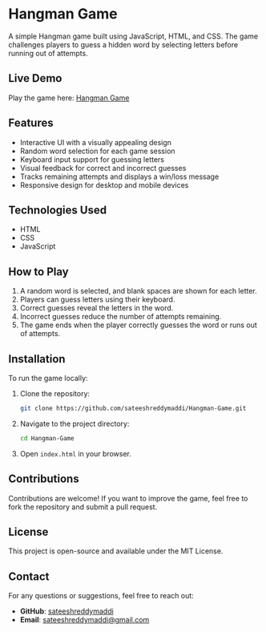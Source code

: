 # Hangman Game

A simple Hangman game built using JavaScript, HTML, and CSS. The game challenges players to guess a hidden word by selecting letters before running out of attempts.

## Live Demo

Play the game here: [Hangman Game](https://sateeshreddymaddi.github.io/Hangman-Game/)

## Features

- Interactive UI with a visually appealing design
- Random word selection for each game session
- Keyboard input support for guessing letters
- Visual feedback for correct and incorrect guesses
- Tracks remaining attempts and displays a win/loss message
- Responsive design for desktop and mobile devices

## Technologies Used

- HTML
- CSS
- JavaScript

## How to Play

1. A random word is selected, and blank spaces are shown for each letter.
2. Players can guess letters using their keyboard.
3. Correct guesses reveal the letters in the word.
4. Incorrect guesses reduce the number of attempts remaining.
5. The game ends when the player correctly guesses the word or runs out of attempts.

## Installation

To run the game locally:

1. Clone the repository:
   ```bash
   git clone https://github.com/sateeshreddymaddi/Hangman-Game.git
   ```
2. Navigate to the project directory:
   ```bash
   cd Hangman-Game
   ```
3. Open `index.html` in your browser.

## Contributions

Contributions are welcome! If you want to improve the game, feel free to fork the repository and submit a pull request.

## License

This project is open-source and available under the MIT License.

## Contact

For any questions or suggestions, feel free to reach out:
- **GitHub**: [sateeshreddymaddi](https://github.com/sateeshreddymaddi)
- **Email**: sateeshreddymaddi@gmail.com

